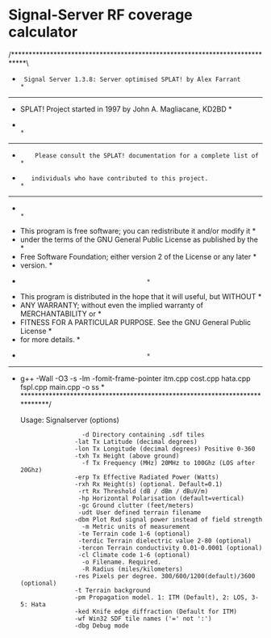 Signal-Server RF coverage calculator
====================================

/****************************************************************************\
*	   Signal Server 1.3.8: Server optimised SPLAT! by Alex Farrant          *
******************************************************************************
*	SPLAT! Project started in 1997 by John A. Magliacane, KD2BD 	         *
*					                                                         *
******************************************************************************
*         Please consult the SPLAT! documentation for a complete list of     *
*	     individuals who have contributed to this project. 		             *
******************************************************************************
*                                                                            *
*  This program is free software; you can redistribute it and/or modify it   *
*  under the terms of the GNU General Public License as published by the     *
*  Free Software Foundation; either version 2 of the License or any later    *
*  version.								     *
* 									     *
*  This program is distributed in the hope that it will useful, but WITHOUT  *
*  ANY WARRANTY; without even the implied warranty of MERCHANTABILITY or     *
*  FITNESS FOR A PARTICULAR PURPOSE.  See the GNU General Public License     *
*  for more details.							     *
*									     *
******************************************************************************
* g++ -Wall -O3 -s -lm -fomit-frame-pointer itm.cpp cost.cpp hata.cpp fspl.cpp main.cpp -o ss  * 
\****************************************************************************/

	Usage: Signalserver (options)
	
			
                       -d Directory containing .sdf tiles
                     -lat Tx Latitude (decimal degrees)
                     -lon Tx Longitude (decimal degrees) Positive 0-360 
                     -txh Tx Height (above ground)
                       -f Tx Frequency (MHz) 20MHz to 100Ghz (LOS after 20Ghz)
                     -erp Tx Effective Radiated Power (Watts)
		             -rxh Rx Height(s) (optional. Default=0.1)
                      -rt Rx Threshold (dB / dBm / dBuV/m)
                      -hp Horizontal Polarisation (default=vertical)
		              -gc Ground clutter (feet/meters)
                      -udt User defined terrain filename
	                 -dbm Plot Rxd signal power instead of field strength
	                   -m Metric units of measurement
                      -te Terrain code 1-6 (optional)
                      -terdic Terrain dielectric value 2-80 (optional)
	                  -tercon Terrain conductivity 0.01-0.0001 (optional)
                      -cl Climate code 1-6 (optional)
                       -o Filename. Required. 
                       -R Radius (miles/kilometers)
                     -res Pixels per degree. 300/600/1200(default)/3600 (optional)
                     -t Terrain background
					 -pm Propagation model. 1: ITM (Default), 2: LOS, 3-5: Hata
					 -ked Knife edge diffraction (Default for ITM)
					 -wf Win32 SDF tile names ('=' not ':')
					 -dbg Debug mode